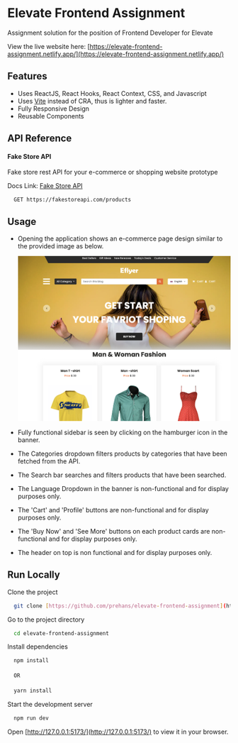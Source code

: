
# Elevate Frontend Assignment

Assignment solution for the position of Frontend Developer for Elevate

View the live website here: [https://elevate-frontend-assignment.netlify.app/](https://elevate-frontend-assignment.netlify.app/)





## Features

- Uses ReactJS, React Hooks, React Context, CSS, and Javascript 
- Uses [Vite](https://vitejs.dev/) instead of CRA, thus is lighter and faster.
- Fully Responsive Design
- Reusable Components
## API Reference

#### Fake Store API

Fake store rest API for your e-commerce or shopping website prototype

Docs Link: [Fake Store API](https://fakestoreapi.com/docs)

```http
  GET https://fakestoreapi.com/products
```






## Usage

- Opening the application shows an e-commerce page design similar to the provided image as below.

    ![Provided Image Here](./src/assets/Assignment.png)

- Fully functional sidebar is seen by clicking on the hamburger icon in the banner.
- The Categories dropdown filters products by categories that have been fetched from the API.
- The Search bar searches and filters products that have been searched.
- The Language Dropdown in the banner is non-functional and for display purposes only.
- The 'Cart' and 'Profile' buttons are non-functional and for display purposes only.
- The 'Buy Now' and 'See More' buttons on each product cards are non-functional and for display purposes only.
- The header on top is non functional and for display purposes only.
## Run Locally

Clone the project

```bash
  git clone [https://github.com/prehans/elevate-frontend-assignment](https://github.com/prehans/elevate-frontend-assignment)
```

Go to the project directory

```bash
  cd elevate-frontend-assignment
```

Install dependencies

```bash
  npm install
  
  OR

  yarn install
```

Start the development server

```bash
  npm run dev
```
Open [http://127.0.0.1:5173/](http://127.0.0.1:5173/) to view it in your browser.

